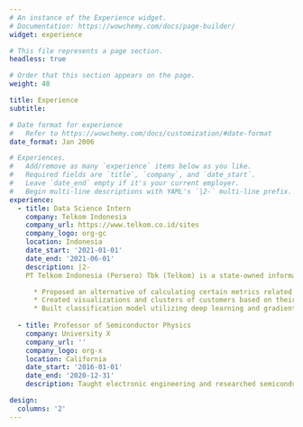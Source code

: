 ```yaml
---
# An instance of the Experience widget.
# Documentation: https://wowchemy.com/docs/page-builder/
widget: experience

# This file represents a page section.
headless: true

# Order that this section appears on the page.
weight: 40

title: Experience
subtitle:

# Date format for experience
#   Refer to https://wowchemy.com/docs/customization/#date-format
date_format: Jan 2006

# Experiences.
#   Add/remove as many `experience` items below as you like.
#   Required fields are `title`, `company`, and `date_start`.
#   Leave `date_end` empty if it's your current employer.
#   Begin multi-line descriptions with YAML's `|2-` multi-line prefix.
experience:
  - title: Data Science Intern
    company: Telkom Indonesia
    company_url: https://www.telkom.co.id/sites
    company_logo: org-gc
    location: Indonesia
    date_start: '2021-01-01'
    date_end: '2021-06-01'
    description: |2-
    PT Telkom Indonesia (Persero) Tbk (Telkom) is a state-owned information and communications technology enterprise and telecommunications network in Indonesia. 

      * Proposed an alternative of calculating certain metrics related to customer's internet behavior
      * Created visualizations and clusters of customers based on their internet behavior
      * Built classification model utilizing deep learning and gradient boosted algorithm to classify future customer activity, whether they will report due to slow connection or not
        
  - title: Professor of Semiconductor Physics
    company: University X
    company_url: ''
    company_logo: org-x
    location: California
    date_start: '2016-01-01'
    date_end: '2020-12-31'
    description: Taught electronic engineering and researched semiconductor physics.

design:
  columns: '2'
---
```

